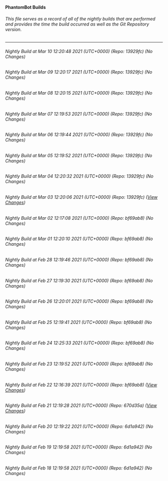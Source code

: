 **PhantomBot Builds**

###### This file serves as a record of all of the nightly builds that are performed and provides the time the build occurred as well as the Git Repository version.
-------------------------------------------------------------------------------------------------------------
###### Nightly Build at Mar 10 12:20:48 2021 (UTC+0000) (Repo: 13929fc) (No Changes)
###### Nightly Build at Mar 09 12:20:17 2021 (UTC+0000) (Repo: 13929fc) (No Changes)
###### Nightly Build at Mar 08 12:20:15 2021 (UTC+0000) (Repo: 13929fc) (No Changes)
###### Nightly Build at Mar 07 12:19:53 2021 (UTC+0000) (Repo: 13929fc) (No Changes)
###### Nightly Build at Mar 06 12:19:44 2021 (UTC+0000) (Repo: 13929fc) (No Changes)
###### Nightly Build at Mar 05 12:19:52 2021 (UTC+0000) (Repo: 13929fc) (No Changes)
###### Nightly Build at Mar 04 12:20:32 2021 (UTC+0000) (Repo: 13929fc) (No Changes)
###### Nightly Build at Mar 03 12:20:06 2021 (UTC+0000) (Repo: 13929fc) ([View Changes](https://github.com/PhantomBot/PhantomBot/compare/bf69ab8...13929fc))
###### Nightly Build at Mar 02 12:17:08 2021 (UTC+0000) (Repo: bf69ab8) (No Changes)
###### Nightly Build at Mar 01 12:20:10 2021 (UTC+0000) (Repo: bf69ab8) (No Changes)
###### Nightly Build at Feb 28 12:19:46 2021 (UTC+0000) (Repo: bf69ab8) (No Changes)
###### Nightly Build at Feb 27 12:19:30 2021 (UTC+0000) (Repo: bf69ab8) (No Changes)
###### Nightly Build at Feb 26 12:20:01 2021 (UTC+0000) (Repo: bf69ab8) (No Changes)
###### Nightly Build at Feb 25 12:19:41 2021 (UTC+0000) (Repo: bf69ab8) (No Changes)
###### Nightly Build at Feb 24 12:25:33 2021 (UTC+0000) (Repo: bf69ab8) (No Changes)
###### Nightly Build at Feb 23 12:19:52 2021 (UTC+0000) (Repo: bf69ab8) (No Changes)
###### Nightly Build at Feb 22 12:16:39 2021 (UTC+0000) (Repo: bf69ab8) ([View Changes](https://github.com/PhantomBot/PhantomBot/compare/670d35a...bf69ab8))
###### Nightly Build at Feb 21 12:19:28 2021 (UTC+0000) (Repo: 670d35a) ([View Changes](https://github.com/PhantomBot/PhantomBot/compare/6d1a942...670d35a))
###### Nightly Build at Feb 20 12:19:22 2021 (UTC+0000) (Repo: 6d1a942) (No Changes)
###### Nightly Build at Feb 19 12:19:58 2021 (UTC+0000) (Repo: 6d1a942) (No Changes)
###### Nightly Build at Feb 18 12:19:58 2021 (UTC+0000) (Repo: 6d1a942) (No Changes)
